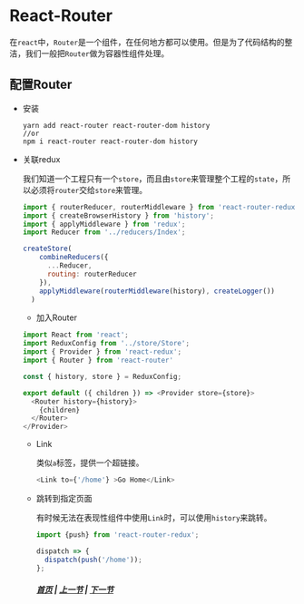 # React-Router

在`react`中，`Router`是一个组件，在任何地方都可以使用。但是为了代码结构的整洁，我们一般把`Router`做为容器性组件处理。

## 配置Router

  * 安装

    ```bath
    yarn add react-router react-router-dom history
    //or
    npm i react-router react-router-dom history
    ```

  * 关联redux

    我们知道一个工程只有一个`store`，而且由`store`来管理整个工程的`state`，所以必须将`router`交给`store`来管理。

    ```js
    import { routerReducer, routerMiddleware } from 'react-router-redux';
    import { createBrowserHistory } from 'history';
    import { applyMiddleware } from 'redux';
    import Reducer from '../reducers/Index';

    createStore(
        combineReducers({
          ...Reducer,
          routing: routerReducer
        }),
        applyMiddleware(routerMiddleware(history), createLogger())
      )
    ```

    * 加入Router

    ```js
    import React from 'react';
    import ReduxConfig from '../store/Store';
    import { Provider } from 'react-redux';
    import { Router } from 'react-router'

    const { history, store } = ReduxConfig;

    export default ({ children }) => <Provider store={store}>
      <Router history={history}>
        {children}
      </Router>
    </Provider>
    ```

    * Link

      类似`a`标签，提供一个超链接。

      ```js
      <Link to={'/home'} >Go Home</Link>
      ```

    * 跳转到指定页面

      有时候无法在表现性组件中使用`Link`时，可以使用`history`来跳转。
      ```js
      import {push} from 'react-router-redux';

      dispatch => {
        dispatch(push('/home'));
      };
      ```

      ##### [首页](../../README.md) | [上一节](./02.md) | [下一节](./04.md) 
